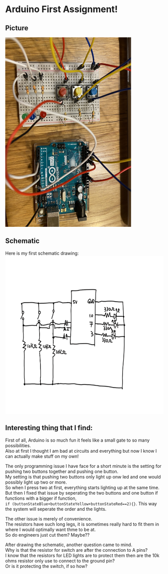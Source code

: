 # Arduino First Assignment!

## Picture
<img src="https://github.com/FairyyGenie/introToIM/blob/main/June14/IMG_8845.jpg" width="400" height="600">

## Schematic
Here is my first schematic drawing:  
<img src="https://github.com/FairyyGenie/introToIM/blob/main/June14/schematicjune14.png" width="700" height="500">

## Interesting thing that I find:
First of all, Arduino is so much fun it feels like a small gate to so many possibilities.  
Also at first I thought I am bad at circuits and everything but now I know I can actually make stuff on my own!  

The only programming issue I have face for a short minute is the setting for pushing two buttons together and pushing one button.  
My setting is that pushing two buttons only light up onw led and one would possibly light up two or more.  
So when I press two at first, everything starts lighting up at the same time.
But then I fixed that issue by seperating the two buttons and one button if functions with a bigger if function,  
````if (buttonStateBlue+buttonStateYellow+buttonStateRed==2){}````. 
This way the system will seperate the order and the lights.

The other issue is merely of convenience.  
The resistors have such long legs, it is sometimes really hard to fit them in where I would optimally want thme to be at.  
So do engineers just cut them? Maybe??  

After drawing the schematic, another question came to mind.  
Why is that the resistor for switch are after the connection to A pins?  
I know that the resistors for LED lights are to protect them then are the 10k ohms resistor only use to connect to the ground pin?  
Or is it protecting the switch, if so how?  
